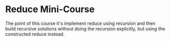 # Reduce Mini-Course 

The point of this course it's implement reduce using recursion and then build recursive solutions without doing the recursion explicitly, but using the constructed reduce instead.
